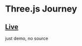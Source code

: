 # Three.js Journey


## [Live](https://github.com/user/repo/blob/branch/other_file.md)

just demo, no source

